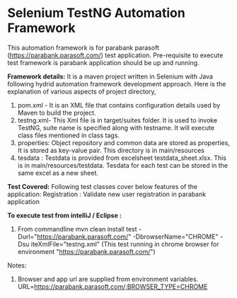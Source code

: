 # Selenium TestNG Automation Framework

This automation framework is for parabank parasoft (https://parabank.parasoft.com/) test application.
Pre-requisite to execute test framework is parabank application should be up and running.

**Framework details:**
It is a maven project written in Selenium with Java following hydrid automation framework development approach. Here is the explanation of various aspects of project directory,

1.	pom.xml - It is an XML file that contains configuration details used by Maven to build the project. 
2.	testng.xml- This Xml file is in target/suites folder. It is used to invoke TestNG, suite name is specified along with testname. It will execute class files mentioned in class tags. 
3.	properties: Object repository and common data are stored as properties, It is stored as key-value pair. This directory is in main/resources
4.  tesdata : Testdata is provided from excelsheet testdata_sheet.xlsx. This is in main/resources/testdata.
    Tesdata for each test can be stored in the same excel as a new sheet. 

**Test Covered:** Following test classes cover below features of the application:
Registration : Validate new user registration in parabank application 

**To execute test from intelliJ / Eclipse :**
1. From commandline
   mvn clean install  test -Durl="https://parabank.parasoft.com/" -DbrowserName="CHROME"  -Dsu
   iteXmlFile="testng.xml" (This test running in chrome browser for environment "https://parabank.parasoft.com/")

Notes:
1. Browser and app url are supplied from environment variables.
   URL=https://parabank.parasoft.com/;BROWSER_TYPE=CHROME

